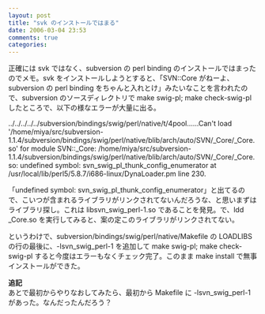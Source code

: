 ```yaml
---
layout: post
title: "svk のインストールではまる"
date: 2006-03-04 23:53
comments: true
categories: 
---
```

<p class="entryBody">
正確には svk ではなく、subversion の perl binding のインストールではまったのでメモ。svk をインストールしようとすると、「SVN::Core がねーよ、subversion の perl binding をちゃんと入れとけ」みたいなことを言われたので、subversion のソースディレクトリで make swig-pl; make check-swig-pl したところで、以下の様なエラーが大量に出る。

</p>

<p class="code">
../../../../../subversion/bindings/swig/perl/native/t/4pool......Can't load '/home/miya/src/subversion-1.1.4/subversion/bindings/swig/perl/native/blib/arch/auto/SVN/_Core/_Core.so' for module SVN::_Core: /home/miya/src/subversion-1.1.4/subversion/bindings/swig/perl/native/blib/arch/auto/SVN/_Core/_Core.so: undefined symbol: svn_swig_pl_thunk_config_enumerator at /usr/local/lib/perl5/5.8.7/i686-linux/DynaLoader.pm line 230.
</p>

<p class="entryBody">
「undefined symbol: svn_swig_pl_thunk_config_enumerator」と出てるので、こいつが含まれるライブラリがリンクされてないんだろうな、と思いまずはライブラリ探し。これは libsvn_swig_perl-1.so であることを発見。で、ldd _Core.so を実行してみると、案の定このライブラリがリンクされてない。
</p>

<p class="entryBody">
というわけで、subversion/bindings/swig/perl/native/Makefile の LOADLIBS の行の最後に、-lsvn_swig_perl-1 を追加して make swig-pl; make check-swig-pl すると今度はエラーもなくチェック完了。このまま make install で無事インストールができた。
</p>

<p class="entryBody">
<strong>追記</strong><br />
あとで最初からやりなおしてみたら、最初から Makefile に -lsvn_swig_perl-1 があった。なんだったんだろう？
</p>